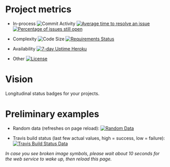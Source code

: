 # Project metrics

- In-process
![Commit Activity](https://img.shields.io/github/commit-activity/m/klaeufer/sparkbadge)
[![Average time to resolve an issue](http://isitmaintained.com/badge/resolution/klaeufer/sparkbadge.svg)](http://isitmaintained.com/project/klaeufer/sparkbadge "Average time to resolve an issue")
[![Percentage of issues still open](http://isitmaintained.com/badge/open/klaeufer/sparkbadge.svg)](http://isitmaintained.com/project/klaeufer/sparkbadge "Percentage of issues still open")

- Complexity
![Code Size](https://img.shields.io/github/languages/code-size/klaeufer/sparkbadge)
[![Requirements Status](https://requires.io/github/klaeufer/sparkbadge/requirements.svg?branch=master)](https://requires.io/github/klaeufer/sparkbadge/requirements/?branch=master)

- Availability
[![7-day Uptime Heroku](https://img.shields.io/uptimerobot/ratio/7/m786448003-d517188383140f5309a2edc2)](https://sparkbadge.herokuapp.com/)
- Other
[![License](http://img.shields.io/:license-mit-blue.svg)](http://doge.mit-license.org)

# Vision

Longitudinal status badges for your projects.

# Preliminary examples

- Random data (refreshes on page reload): [![Random Data](https://sparkbadge.herokuapp.com/random)](https://github.com/klaeufer/sparkbadge)

- Travis build status (last few actual values, high = success, low = failure): [![Travis Build Status Data](https://sparkbadge.herokuapp.com/travis/LoyolaChicagoCode/simpleimperative-algebraic-scala)](https://travis-ci.org/LoyolaChicagoCode/simpleimperative-algebraic-scala/builds)

*In case you see broken image symbols, please wait about 10 seconds for the web service to wake up, then reload this page.*
